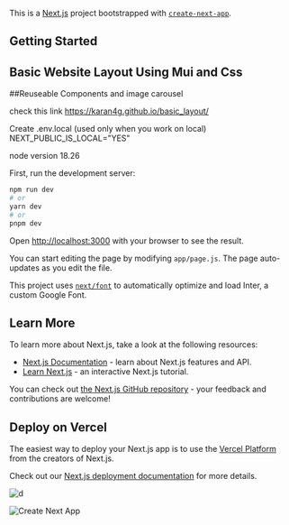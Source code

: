 This is a [Next.js](https://nextjs.org/) project bootstrapped with [`create-next-app`](https://github.com/vercel/next.js/tree/canary/packages/create-next-app).

## Getting Started
## Basic Website Layout Using Mui and Css

##Reuseable Components and image carousel

check this link https://karan4g.github.io/basic_layout/

Create .env.local (used only when you work on local)
NEXT_PUBLIC_IS_LOCAL="YES"

node version 18.26

First, run the development server:

```bash
npm run dev
# or
yarn dev
# or
pnpm dev
```

Open [http://localhost:3000](http://localhost:3000) with your browser to see the result.

You can start editing the page by modifying `app/page.js`. The page auto-updates as you edit the file.

This project uses [`next/font`](https://nextjs.org/docs/basic-features/font-optimization) to automatically optimize and load Inter, a custom Google Font.

## Learn More

To learn more about Next.js, take a look at the following resources:

- [Next.js Documentation](https://nextjs.org/docs) - learn about Next.js features and API.
- [Learn Next.js](https://nextjs.org/learn) - an interactive Next.js tutorial.

You can check out [the Next.js GitHub repository](https://github.com/vercel/next.js/) - your feedback and contributions are welcome!

## Deploy on Vercel

The easiest way to deploy your Next.js app is to use the [Vercel Platform](https://vercel.com/new?utm_medium=default-template&filter=next.js&utm_source=create-next-app&utm_campaign=create-next-app-readme) from the creators of Next.js.

Check out our [Next.js deployment documentation](https://nextjs.org/docs/deployment) for more details.

![d](https://github.com/karan4g/basic_layout/assets/77822406/972a9220-a9ee-47b4-bcae-70a211cacea0)

![Create Next App](https://github.com/karan4g/basic_layout/assets/77822406/8d4e172e-8193-48ad-b153-b4c15c9dce39)
